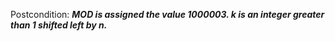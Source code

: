 Postcondition: ***MOD is assigned the value 1000003. k is an integer greater than 1 shifted left by n.***